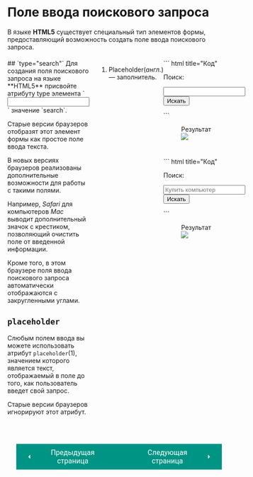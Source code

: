 # Поле ввода поискового запроса

В языке **HTML5** существует специальный тип элементов формы, предоставляющий возможность создать поле ввода поискового запроса.

<div style="display:flex;margin-top:20px;" markdown>
<div style="flex:1;margin-right:20px;width:40%;" class="annotate" markdown>
## `type="search"`
Для создания поля поискового запроса на языке **HTML5** присвойте атрибуту type элемента `<input>` значение `search`.

Старые версии браyзеров отобразят этот элемент формы как простое поле ввода текста.

В новых версиях браузеров реализованы дополнительные возможности для работы с такими полями.

Например, *Safari* для компьютеров *Мас* выводит дополнительный значок с крестиком, позволяющий очистить поле от введенной информации.

Кроме того, в этом браузере поля ввода поискового запроса автоматически отображаются с закругленными углами.

## `placeholder` 
Слюбым полем ввода вы можете использовать атрибут `placeholder`(1), значением которого является текст, отображаемый в поле до того, как пользователь введет свой запрос.

Старые версии браузеров игнорируют этот атрибут.
</div>

1.  Placeholder(*англ.*) — заполнитель.

<div style="flex:1;width:60%;" markdown>
``` html title="Код"
<form action="https://www.example.org/search.php">
    <p>Поиск:</p>
    <input type="search" name="poisk" />
    <input type="submit" value="Искать" />
</form>
```

<figure><figcaption>Результат</figcaption><img src="/html-css-manual/assets/images/formsearch.png"></figure>
<div style="margin-top:40px;" markdown>
``` html title="Код"
<form action="https://www.example.org/search.php">
    <p>Поиск:</p>
    <input type="search" name="poisk" 
    placeholder="Купить компьютер"/>
    <input type="submit" value="Искать" />
</form>
```
</div>
<figure><figcaption>Результат</figcaption><img src="/html-css-manual/assets/images/formsearch2.png"></figure></div></div>

<div style="display: flex; justify-content: space-between; padding: 20px; margin-top:30px;"><button class="custom-button" style="background-color: rgb(0, 148, 133); color: white; font-family: 'Roboto', sans-serif; border: none; cursor: pointer; padding: 10px 20px; font-size: 16px; display: flex; align-items: center;" onclick="window.location.href='/html-css-manual/html/forms/urlmail'"><svg xmlns="http://www.w3.org/2000/svg" viewBox="0 0 24 24" style="fill: white; width: 20px; height: 20px;"><path d="M15 18l-6-6 6-6" /></svg><span style="margin: 0 10px;">Предыдущая страница</span></button><button class="custom-button" style="background-color: rgb(0, 148, 133); color: white; font-family: 'Roboto', sans-serif; border: none; cursor: pointer; padding: 10px 20px; font-size: 16px; display: flex; align-items: center;" onclick="window.location.href='/html-css-manual/html/forms/example'"><span style="margin: 0 10px;">Следующая страница</span><svg xmlns="http://www.w3.org/2000/svg" viewBox="0 0 24 24" style="fill: white; width: 20px; height: 20px;"><path d="M9 18l6-6-6-6" /></svg></button></div>
